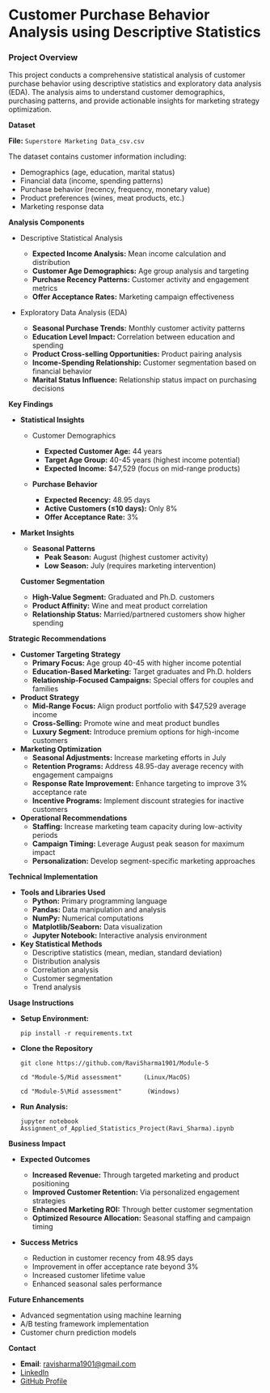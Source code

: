 # Customer Purchase Behavior Analysis using Descriptive Statistics

### Project Overview

This project conducts a comprehensive statistical analysis of customer purchase behavior using descriptive statistics and exploratory data analysis (EDA). The analysis aims to understand customer demographics, purchasing patterns, and provide actionable insights for marketing strategy optimization.

__Dataset__

**File:** `Superstore Marketing Data_csv.csv`

The dataset contains customer information including:
- Demographics (age, education, marital status)
- Financial data (income, spending patterns)
- Purchase behavior (recency, frequency, monetary value)
- Product preferences (wines, meat products, etc.)
- Marketing response data

__Analysis Components__
- Descriptive Statistical Analysis
   - **Expected Income Analysis:** Mean income calculation and distribution
   - **Customer Age Demographics:** Age group analysis and targeting
   - **Purchase Recency Patterns:** Customer activity and engagement metrics
   - **Offer Acceptance Rates:** Marketing campaign effectiveness

- Exploratory Data Analysis (EDA)
   - **Seasonal Purchase Trends:** Monthly customer activity patterns
   - **Education Level Impact:** Correlation between education and spending
   - **Product Cross-selling Opportunities:** Product pairing analysis
   - **Income-Spending Relationship:** Customer segmentation based on financial behavior
   - **Marital Status Influence:** Relationship status impact on purchasing decisions

__Key Findings__       
   - __Statistical Insights__         
      - Customer Demographics
         - **Expected Customer Age:** 44 years
         - **Target Age Group:** 40-45 years (highest income potential)
         - **Expected Income:** $47,529 (focus on mid-range products)
      
      - __Purchase Behavior__
         - **Expected Recency:** 48.95 days
         - **Active Customers (≤10 days):** Only 8%
         - **Offer Acceptance Rate:** 3%
   
   - __Market Insights__      
      - __Seasonal Patterns__
         - **Peak Season:** August (highest customer activity)
         - **Low Season:** July (requires marketing intervention)
   
      __Customer Segmentation__
      - **High-Value Segment:** Graduated and Ph.D. customers
      - **Product Affinity:** Wine and meat product correlation
      - **Relationship Status:** Married/partnered customers show higher spending      
   
__Strategic Recommendations__      
   - __Customer Targeting Strategy__      
      - **Primary Focus:** Age group 40-45 with higher income potential   
      - **Education-Based Marketing:** Target graduates and Ph.D. holders
      - **Relationship-Focused Campaigns:** Special offers for couples and families
   - __Product Strategy__
      - **Mid-Range Focus:** Align product portfolio with $47,529 average income
      - **Cross-Selling:** Promote wine and meat product bundles
      - **Luxury Segment:** Introduce premium options for high-income customers
   - __Marketing Optimization__
      - **Seasonal Adjustments:** Increase marketing efforts in July
      - **Retention Programs:** Address 48.95-day average recency with engagement campaigns
      - **Response Rate Improvement:** Enhance targeting to improve 3% acceptance rate
      - **Incentive Programs:** Implement discount strategies for inactive customers
   - __Operational Recommendations__
      - **Staffing:** Increase marketing team capacity during low-activity periods
      - **Campaign Timing:** Leverage August peak season for maximum impact
      - **Personalization:** Develop segment-specific marketing approaches

__Technical Implementation__
   - __Tools and Libraries Used__
      - **Python:** Primary programming language
      - **Pandas:** Data manipulation and analysis
      - **NumPy:** Numerical computations
      - **Matplotlib/Seaborn:** Data visualization
      - **Jupyter Notebook:** Interactive analysis environment
   - __Key Statistical Methods__
      - Descriptive statistics (mean, median, standard deviation)
      - Distribution analysis
      - Correlation analysis
      - Customer segmentation
      - Trend analysis

__Usage Instructions__
   - **Setup Environment:**
      
         pip install -r requirements.txt
     
   - __Clone the Repository__

         git clone https://github.com/RaviSharma1901/Module-5
     
         cd "Module-5/Mid assessment"      (Linux/MacOS)
     
         cd "Module-5\Mid assessment"       (Windows)
   
   - **Run Analysis:**
     
         jupyter notebook Assignment_of_Applied_Statistics_Project(Ravi_Sharma).ipynb

__Business Impact__
- __Expected Outcomes__
   - **Increased Revenue:** Through targeted marketing and product positioning
   - **Improved Customer Retention:** Via personalized engagement strategies
   - **Enhanced Marketing ROI:** Through better customer segmentation
   - **Optimized Resource Allocation:** Seasonal staffing and campaign timing

- __Success Metrics__
   - Reduction in customer recency from 48.95 days
   - Improvement in offer acceptance rate beyond 3%
   - Increased customer lifetime value
   - Enhanced seasonal sales performance

__Future Enhancements__
- Advanced segmentation using machine learning
- A/B testing framework implementation
- Customer churn prediction models

__Contact__ 
* **Email**: [ravisharma1901@gmail.com](mailto:ravisharma1901@gmail.com)
* [LinkedIn](https://www.linkedin.com/in/ravi-sharma-ab8ba17a/)  
* [GitHub Profile](https://github.com/RaviSharma1901)

